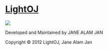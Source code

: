 # [LightOJ](http://www.lightoj.com/)
![](http://www.lightoj.com/images/main.png)

Developed and Maintained by 
JANE ALAM JAN

Copyright © 2012 
LightOJ, Jane Alam Jan
